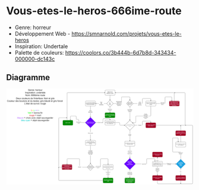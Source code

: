 # Vous-etes-le-heros-666ime-route
- Genre: horreur
- Développement Web - https://smnarnold.com/projets/vous-etes-le-heros
- Inspiration: Undertale
- Palette de couleurs: https://coolors.co/3b444b-6d7b8d-343434-000000-dc143c

## Diagramme
![diagramme](assets/diagramme.png)
